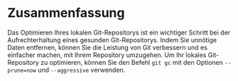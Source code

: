 # Zusammenfassung

Das Optimieren Ihres lokalen Git-Repositorys ist ein wichtiger Schritt bei der Aufrechterhaltung eines gesunden Git-Repositorys. Indem Sie unnötige Daten entfernen, können Sie die Leistung von Git verbessern und es einfacher machen, mit Ihrem Repository umzugehen. Um Ihr lokales Git-Repository zu optimieren, können Sie den Befehl `git gc` mit den Optionen `--prune=now` und `--aggressive` verwenden.
